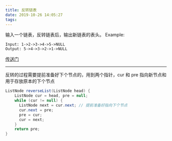 ```yaml
---
title: 反转链表
date: 2019-10-26 14:05:27
tags:
---
```

输入一个链表，反转链表后，输出新链表的表头。
Example:

```
Input: 1->2->3->4->5->NULL
Output: 5->4->3->2->1->NULL
```

[传送门](https://leetcode.com/problems/reverse-linked-list/submissions/)

---
反转的过程需要提前准备好下个节点的，用到两个指针，cur 和 pre 指向新节点和用于存放原本的下个节点

```java
ListNode reverseList(ListNode head) {
    ListNode cur = head, pre = null;
    while (cur != null) {
      ListNode next = cur.next; // 提前准备好指向下个节点
      cur.next = pre;
      pre = cur;
      cur = next;
    }
    return pre;
}
```